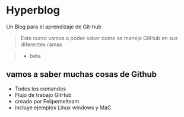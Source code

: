 # Hyperblog

Un Blog para el aprendizaje de Git-hub

> Este curso vamos a poder saber como se maneja GitHub en sus diferentes ramas 

> - beta

## vamos a saber muchas cosas de Github

* Todos los comandos
* Flujo de trabajo GitHub
* creado por Felipemelteam
* incluye ejemplos Linux windows y MaC